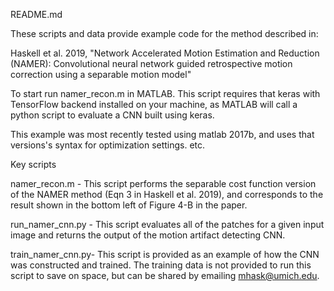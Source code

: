 README.md

These scripts and data provide example code for the method described in:

Haskell et al. 2019, "Network Accelerated Motion 
Estimation and Reduction (NAMER): Convolutional neural network guided 
retrospective motion correction using a separable motion model"

To start run namer_recon.m in MATLAB. This script requires that keras with
TensorFlow backend installed on your machine, as MATLAB will call a python
script to evaluate a CNN built using keras.

This example was most recently tested using matlab 2017b, and uses that 
versions's syntax for optimization settings. etc.

Key scripts

namer_recon.m - This script performs the separable cost function 
                version of the NAMER method (Eqn 3 in Haskell et al. 2019),
                and corresponds to the result shown in the bottom left of 
                Figure 4-B in the paper.

run_namer_cnn.py -  This script evaluates all of the patches for a given
                    input image and returns the output of the motion 
                    artifact detecting CNN.

train_namer_cnn.py- This script is provided as an example of how the
                    CNN was constructed and trained. The training data is 
                    not provided to run this script to save on space, but
                    can be shared by emailing mhask@umich.edu.




